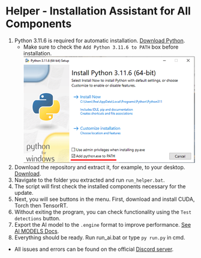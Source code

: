 # Helper - Installation Assistant for All Components
1. Python 3.11.6 is required for automatic installation. [Download Python](https://www.python.org/ftp/python/3.11.6/python-3.11.6-amd64.exe).
   - Make sure to check the `Add Python 3.11.6 to PATH` box before installation.
![](https://github.com/SunOner/sunone_aimbot_docs/blob/main/install/media/python_add_to_path.png)
2. Download the repository and extract it, for example, to your desktop. [Download](https://github.com/SunOner/sunone_aimbot/archive/refs/heads/main.zip).
3. Navigate to the folder you extracted and run `run_helper.bat`.
4. The script will first check the installed components necessary for the update.
5. Next, you will see buttons in the menu. First, download and install CUDA, Torch then TensorRT.
6. Without exiting the program, you can check functionality using the `Test detections` button.
7. Export the AI model to the `.engine` format to improve performance. [See AI MODELS Docs](https://github.com/SunOner/sunone_aimbot_docs/blob/main/ai_models/ai_models.md).
8. Everything should be ready. Run run_ai.bat or type `py run.py` in cmd.
- All issues and errors can be found on the official [Discord server](https://discord.gg/sunone).